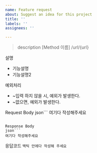 ```yaml
---
name: Feature request
about: Suggest an idea for this project
title: ''
labels: ''
assignees: ''

---
```


>description
[Method 이름] /url/{url}

설명
- 기능설명
- 기능설명2

예외처리
- ~입력 하지 않을 시, 예외가 발생한다.
- ~없으면, 예외가 발생한다.

Request Body
json```
여기다 작성해주세요
```

Response Body
json```
여기다 작성해주세요
```

응답코드
`백틱 안에다 작성해 주세요`
